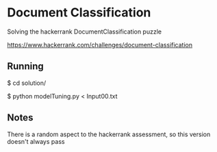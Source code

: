 
# Document Classification

Solving the hackerrank DocumentClassification puzzle

https://www.hackerrank.com/challenges/document-classification

## Running

$ cd solution/

$ python modelTuning.py < Input00.txt 

## Notes

There is a random aspect to the hackerrank assessment, so this version doesn't always pass
